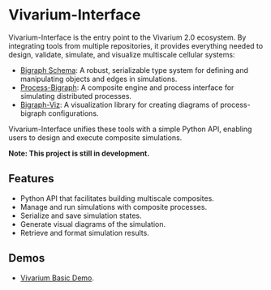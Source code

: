 # Vivarium-Interface

Vivarium-Interface is the entry point to the Vivarium 2.0 ecosystem. By integrating tools from multiple repositories, 
it provides everything needed to design, validate, simulate, and visualize multiscale cellular systems:

- [Bigraph Schema](https://github.com/vivarium-collective/bigraph-schema): A robust, serializable type system for defining and manipulating objects and edges in simulations.
- [Process-Bigraph](https://github.com/vivarium-collective/process-bigraph): A composite engine and process interface for simulating distributed processes.
- [Bigraph-Viz](https://github.com/vivarium-collective/bigraph-viz): A visualization library for creating diagrams of process-bigraph configurations.

Vivarium-Interface unifies these tools with a simple Python API, enabling users to design and execute composite simulations.

**Note: This project is still in development.**

## Features

- Python API that facilitates building multiscale composites.
- Manage and run simulations with composite processes.
- Serialize and save simulation states.
- Generate visual diagrams of the simulation.
- Retrieve and format simulation results.

## Demos
* [Vivarium Basic Demo](https://vivarium-collective.github.io/vivarium-interface/notebooks/demo.html).
